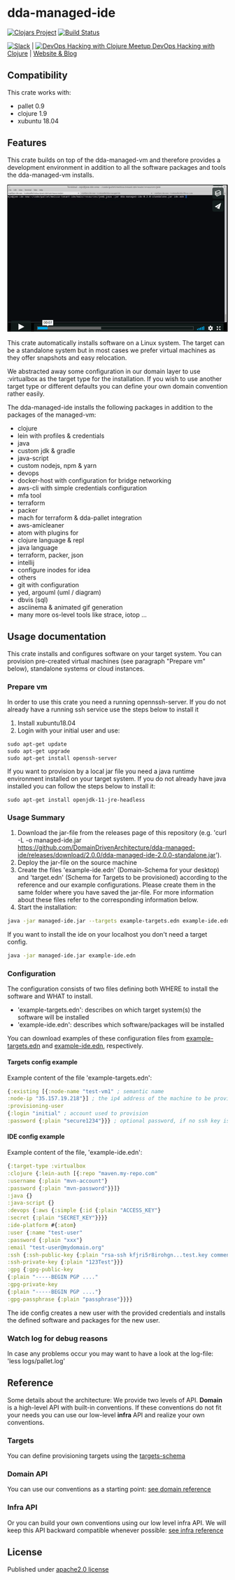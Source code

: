 # dda-managed-ide
[![Clojars Project](https://img.shields.io/clojars/v/dda/dda-managed-ide.svg)](https://clojars.org/dda/dda-managed-ide)
[![Build Status](https://travis-ci.org/DomainDrivenArchitecture/dda-managed-ide.svg?branch=master)](https://travis-ci.org/DomainDrivenArchitecture/dda-managed-ide)

[![Slack](https://img.shields.io/badge/chat-clojurians-green.svg?style=flat)](https://clojurians.slack.com/messages/#dda-pallet/) | [<img src="https://domaindrivenarchitecture.org/img/meetup.svg" width=50 alt="DevOps Hacking with Clojure Meetup"> DevOps Hacking with Clojure](https://www.meetup.com/de-DE/preview/dda-pallet-DevOps-Hacking-with-Clojure) | [Website & Blog](https://domaindrivenarchitecture.org)

## Compatibility

This crate works with:
* pallet 0.9
* clojure 1.9
* xubuntu 18.04

## Features

This crate builds on top of the dda-managed-vm and therefore provides a development environment in addition to all the software packages and tools the dda-managed-vm installs.

[![Create a clojure ide in minutes](doc/video.png)](https://vimeo.com/247506291)

This crate automatically installs software on a Linux system. The target can be a standalone system but in most cases we prefer virtual machines as they offer snapshots and easy relocation.

We abstracted away some configuration in our domain layer to use :virtualbox as the target type for the installation. If you wish to use another target type or different defaults you can define your own domain convention rather easily.



The dda-managed-ide installs the following packages in addition to the packages of the managed-vm:

* clojure
* lein with profiles & credentials
* java
* custom jdk & gradle
* java-script
* custom nodejs, npm & yarn
* devops
* docker-host with configuration for bridge networking
* aws-cli with simple credentials configuration
* mfa tool
* terraform
* packer
* mach for terraform & dda-pallet integration
* aws-amicleaner
* atom with plugins for
* clojure language & repl
* java language
* terraform, packer, json
* intellij
* configure inodes for idea
* others
* git with configuration
* yed, argouml (uml / diagram)
* dbvis (sql)
* asciinema & animated gif generation
* many more os-level tools like strace, iotop ...

## Usage documentation
This crate installs and configures software on your target system. You can provision pre-created virtual machines (see paragraph "Prepare vm" below), standalone systems or cloud instances.

### Prepare vm
In order to use this crate you need a running opennssh-server. If you do not already have a running ssh service use the steps below to install it
1. Install xubuntu18.04
2. Login with your initial user and use:
```
sudo apt-get update
sudo apt-get upgrade
sudo apt-get install openssh-server
```
If you want to provision by a local jar file you need a java runtime environment installed on your target system. If you do not already have java installed you can follow the steps below to install it:
```
sudo apt-get install openjdk-11-jre-headless
```

### Usage Summary
1. Download the jar-file from the releases page of this repository (e.g. 'curl -L -o managed-ide.jar https://github.com/DomainDrivenArchitecture/dda-managed-ide/releases/download/2.0.0/dda-managed-ide-2.0.0-standalone.jar').
2. Deploy the jar-file on the source machine
3. Create the files 'example-ide.edn' (Domain-Schema for your desktop) and 'target.edn' (Schema for Targets to be provisioned) according to the reference and our example configurations. Please create them in the same folder where you have saved the jar-file. For more information about these files refer to the corresponding information below.
4. Start the installation:
```bash
java -jar managed-ide.jar --targets example-targets.edn example-ide.edn
```
If you want to install the ide on your localhost you don't need a target config.
```bash
java -jar managed-ide.jar example-ide.edn
```

### Configuration
The configuration consists of two files defining both WHERE to install the software and WHAT to install.
* 'example-targets.edn': describes on which target system(s) the software will be installed
* 'example-ide.edn': describes which software/packages will be installed

You can download examples of these configuration files from
[example-targets.edn](example-targets.edn) and
[example-ide.edn](example-ide.edn), respectively.

#### Targets config example
Example content of the file 'example-targets.edn':
```clojure
{:existing [{:node-name "test-vm1" ; semantic name
:node-ip "35.157.19.218"}] ; the ip4 address of the machine to be provisioned
:provisioning-user
{:login "initial" ; account used to provision
:password {:plain "secure1234"}}} ; optional password, if no ssh key is authorized
```

#### IDE config example
Example content of the file, 'example-ide.edn':
```clojure
{:target-type :virtualbox
:clojure {:lein-auth [{:repo "maven.my-repo.com"
:username {:plain "mvn-account"}
:password {:plain "mvn-password"}}]}
:java {}
:java-script {}
:devops {:aws {:simple {:id {:plain "ACCESS_KEY"}
:secret {:plain "SECRET_KEY"}}}}
:ide-platform #{:atom}
:user {:name "test-user"
:password {:plain "xxx"}
:email "test-user@mydomain.org"
:ssh {:ssh-public-key {:plain "rsa-ssh kfjri5r8irohgn...test.key comment"}
:ssh-private-key {:plain "123Test"}}}
:gpg {:gpg-public-key
{:plain "-----BEGIN PGP ...."
:gpg-private-key
{:plain "-----BEGIN PGP ...."}
:gpg-passphrase {:plain "passphrase"}}}}
```

The ide config creates a new user with the provided credentials and installs the defined software and packages for the new user.

### Watch log for debug reasons
In case any problems occur you may want to have a look at the log-file:
'less logs/pallet.log'

## Reference
Some details about the architecture: We provide two levels of API. **Domain** is a high-level API with built-in conventions. If these conventions do not fit your needs you can use our low-level **infra** API and realize your own conventions.

### Targets
You can define provisioning targets using the [targets-schema](https://github.com/DomainDrivenArchitecture/dda-pallet-commons/blob/master/doc/existing_spec.md)

### Domain API
You can use our conventions as a starting point:
[see domain reference](doc/reference_domain.md)

### Infra API
Or you can build your own conventions using our low level infra API. We will keep this API backward compatible whenever possible:
[see infra reference](doc/reference_infra.md)

## License
Published under [apache2.0 license](LICENSE.md)
